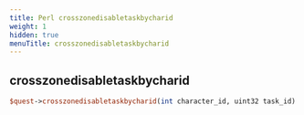 ```yaml
---
title: Perl crosszonedisabletaskbycharid
weight: 1
hidden: true
menuTitle: crosszonedisabletaskbycharid
---
```

## crosszonedisabletaskbycharid
```perl
$quest->crosszonedisabletaskbycharid(int character_id, uint32 task_id)
```